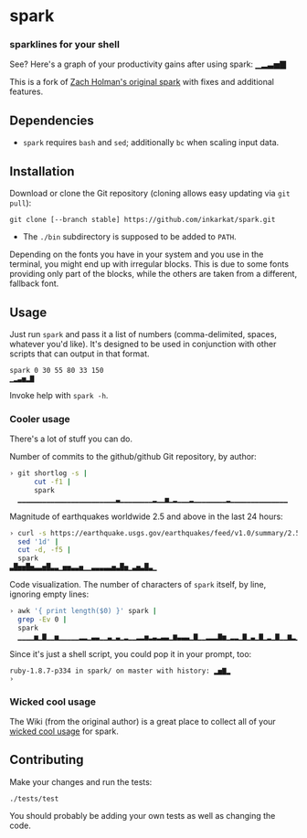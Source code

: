 # spark
### sparklines for your shell

See? Here's a graph of your productivity gains after using spark: ▁▂▃▅▇

This is a fork of [Zach Holman's original spark](https://github.com/holman/spark) with fixes and additional features.

## Dependencies

- `spark` requires `bash` and `sed`; additionally `bc` when scaling input data.

## Installation

Download or clone the Git repository (cloning allows easy updating via `git pull`):

    git clone [--branch stable] https://github.com/inkarkat/spark.git
    
- The `./bin` subdirectory is supposed to be added to `PATH`.

Depending on the fonts you have in your system and you use in the terminal, you
might end up with irregular blocks. This is due to some fonts providing only
part of the blocks, while the others are taken from a different, fallback font.

## Usage

Just run `spark` and pass it a list of numbers (comma-delimited, spaces,
whatever you'd like). It's designed to be used in conjunction with other
scripts that can output in that format.

    spark 0 30 55 80 33 150
    ▁▂▃▅▂▇

Invoke help with `spark -h`.

### Cooler usage

There's a lot of stuff you can do.

Number of commits to the github/github Git repository, by author:

```sh
› git shortlog -s |
      cut -f1 |
      spark
  ▁▁▁▁▁▁▁▁▁▁▁▁▁▁▁▁▁▁▁▁▁▁▁▁▃▁▁▁▁▁▁▁▁▂▁▁▅▁▂▁▁▁▂▁▁▁▁▁▁▁▁▂▁▁▁▁▁▁▁▁▁▁▁▁▁▁
```

Magnitude of earthquakes worldwide 2.5 and above in the last 24 hours:

```sh
› curl -s https://earthquake.usgs.gov/earthquakes/feed/v1.0/summary/2.5_day.csv |
  sed '1d' |
  cut -d, -f5 |
  spark
▃█▅▅█▅▃▃▅█▃▃▁▅▅▃▃▅▁▁▃▃▃▃▃▅▃█▅▁▃▅▃█▃▁
```

Code visualization. The number of characters of `spark` itself, by line, ignoring empty lines:

```sh
› awk '{ print length($0) }' spark |
  grep -Ev 0 |
  spark
  ▁▁▁▁▅▁▇▁▁▅▁▁▁▁▁▂▂▁▃▃▁▁▃▁▃▁▂▁▁▂▂▅▂▃▂▃▃▁▆▃▃▃▁▇▁▁▂▂▂▇▅▁▂▂▁▇▁▃▁▇▁▂▁▇▁▁▆▂▁▇▁▂▁▁▂▅▁▂▁▆▇▇▂▁▂▁▁▁▂▂▁▅▁▂▁▁▃▁▃▁▁▁▃▂▂▂▁▁▅▂▁▁▁▁▂▂▁▁▁▂▂
```

Since it's just a shell script, you could pop it in your prompt, too:

```
ruby-1.8.7-p334 in spark/ on master with history: ▂▅▇▂
›
```

### Wicked cool usage

The Wiki (from the original author) is a great place to collect all
of your [wicked cool usage](https://github.com/holman/spark/wiki/Wicked-Cool-Usage) for spark.

## Contributing

Make your changes and run the tests:

    ./tests/test

You should probably be adding your own tests as well as changing the code.
